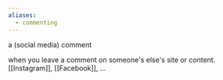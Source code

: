 ```yaml
---
aliases:
  - commenting
---
```


a (social media) comment

when you leave a comment on someone's else's site or content.
[[Instagram]], [[Facebook]], ...